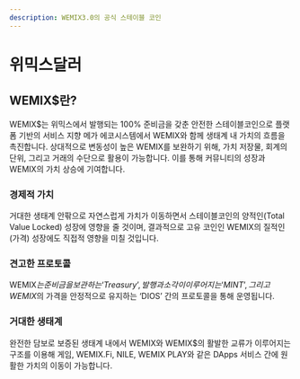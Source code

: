 ```yaml
---
description: WEMIX3.0의 공식 스테이블 코인
---
```


# 위믹스달러

## **WEMIX$란?**

WEMIX$는 위믹스에서 발행되는 100% 준비금을 갖춘 안전한 스테이블코인으로 플랫폼 기반의 서비스 지향 메가 에코시스템에서 WEMIX와 함께 생태계 내 가치의 흐름을 촉진합니다. 상대적으로 변동성이 높은 WEMIX를 보완하기 위해, 가치 저장물, 회계의 단위, 그리고 거래의 수단으로 활용이 가능합니다. 이를 통해 커뮤니티의 성장과 WEMIX의 가치 상승에 기여합니다. &#x20;

### 경제적 가치

거대한 생태계 안팎으로 자연스럽게 가치가 이동하면서 스테이블코인의 양적인(Total Value Locked) 성장에 영향을 줄 것이며, 결과적으로 고유 코인인 WEMIX의 질적인(가격) 성장에도 직접적 영향을 미칠 것입니다.

### **견고한 프로토콜**

WEMIX$는 준비금을 보관하는 ‘Treasury’, 발행과 소각이 이루어지는 ‘MINT’, 그리고 WEMIX$의 가격을 안정적으로 유지하는 ‘DIOS’ 간의 프로토콜을 통해 운영됩니다.

### **거대한 생태계**

완전한 담보로 보증된 생태계 내에서 WEMIX와 WEMIX$의 활발한 교류가 이루어지는 구조를 이용해 게임, WEMIX.Fi, NILE, WEMIX PLAY와 같은 DApps 서비스 간에 원활한 가치의 이동이 가능합니다.
